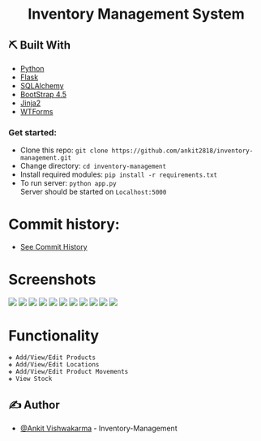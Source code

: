 <div align="center">

# Inventory Management System

</div>

</div>

## ⛏️ Built With <a name = "tech_stack"></a>

-   [Python](https://www.python.org/)
-   [Flask](https://flask.palletsprojects.com/en/1.1.x/)
-   [SQLAlchemy](https://www.sqlalchemy.org/)
-   [BootStrap 4.5](https://getbootstrap.com/)
-   [Jinja2](https://jinja.palletsprojects.com/en/2.11.x/)
-   [WTForms](https://wtforms.readthedocs.io/en/2.3.x/)

### Get started:

-   Clone this repo: `git clone https://github.com/ankit2818/inventory-management.git`
-   Change directory: `cd inventory-management`
-   Install required modules: `pip install -r requirements.txt`
-   To run server: `python app.py`\
    Server should be started on `Localhost:5000`

# Commit history:

-   [See Commit History](https://github.com/ankit2818/inventory-management/commits/master/)

# Screenshots <a name = "Screenshots"></a>

<img src="screenshots/homepage.png"></img>
<img src="screenshots/products.png"></img>
<img src="screenshots/locations.png"></img>
<img src="screenshots/productmovements.png"></img>
<img src="screenshots/stock.png"></img>
<img src="screenshots/addproduct.png"></img>
<img src="screenshots/addlocation.png"></img>
<img src="screenshots/addproductmovement.png"></img>
<img src="screenshots/updateproduct.png"></img>
<img src="screenshots/updatelocation.png"></img>
<img src="screenshots/updateproductmovement.png"></img>

# Functionality

    ❖ Add/View/Edit Products
    ❖ Add/View/Edit Locations
    ❖ Add/View/Edit Product Movements
    ❖ View Stock

## ✍️ Author <a name = "authors"></a>

-   [@Ankit Vishwakarma](https://github.com/ankit2818) - Inventory-Management
